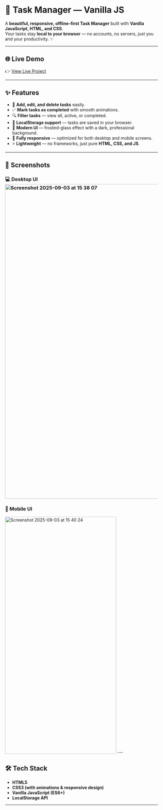 # 🌙 Task Manager — Vanilla JS

A **beautiful, responsive, offline-first Task Manager** built with **Vanilla JavaScript, HTML, and CSS**.  
Your tasks stay **local to your browser** — no accounts, no servers, just you and your productivity. ✨  

---

## 🌐 Live Demo
👉 [View Live Project](https://varsha-kh.github.io/Task_Manager_Vanilla_JS/)

---

## ✨ Features

- 📝 **Add, edit, and delete tasks** easily.  
- ✅ **Mark tasks as completed** with smooth animations.  
- 🔍 **Filter tasks** — view all, active, or completed.  
- 💾 **LocalStorage support** — tasks are saved in your browser.  
- 🎨 **Modern UI** — frosted-glass effect with a dark, professional background.  
- 📱 **Fully responsive** — optimized for both desktop and mobile screens.  
- ⚡ **Lightweight** — no frameworks, just pure **HTML, CSS, and JS**.

---

## 📸 Screenshots

### 💻 Desktop UI<img width="1792" height="1035" alt="Screenshot 2025-09-03 at 15 38 07" src="https://github.com/user-attachments/assets/f0d7e91d-009e-4402-8db1-775b79d8aa42" />

### 📱 Mobile UI <br />
<img width="366" height="780" alt="Screenshot 2025-09-03 at 15 40 24" src="https://github.com/user-attachments/assets/fee919f5-73a8-42a5-ac8a-0c8df5166e06" />
---

## 🛠️ Tech Stack

- **HTML5**
- **CSS3 (with animations & responsive design)**
- **Vanilla JavaScript (ES6+)**
- **LocalStorage API**

---
